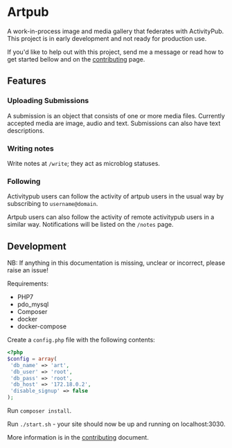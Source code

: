 # Artpub

A work-in-process image and media gallery that federates with ActivityPub. This project is in early development and not ready for production use.

If you'd like to help out with this project, send me a message or read how to get started bellow and on the [contributing](CONTRIBUTING.MD) page.

## Features

### Uploading Submissions

A submission is an object that consists of one or more media files. Currently accepted media are image, audio and text.
Submissions can also have text descriptions.

### Writing notes

Write notes at `/write`; they act as microblog statuses.

### Following

Activitypub users can follow the activity of artpub users in the usual way by subscribing to `username@domain`.

Artpub users can also follow the activity of remote activitypub users in a similar way.
Notifications will be listed on the `/notes` page.

## Development

NB: If anything in this documentation is missing, unclear or incorrect, please raise an issue!

Requirements:

 - PHP7
  - pdo_mysql
 - Composer
 - docker
 - docker-compose

Create a `config.php` file with the following contents:

```php
<?php
$config = array(
 'db_name' => 'art',
 'db_user' => 'root',
 'db_pass' => 'root',
 'db_host' => '172.18.0.2',
 'disable_signup' => false
);
```

Run `composer install`.

Run `./start.sh` - your site should now be up and running on localhost:3030.

More information is in the [contributing](CONTRIBUTING.MD) document.
